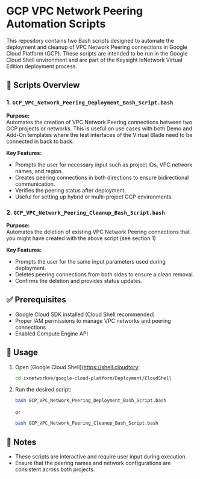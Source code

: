 # GCP VPC Network Peering Automation Scripts

This repository contains two Bash scripts designed to automate the deployment and cleanup of VPC Network Peering connections in Google Cloud Platform (GCP). These scripts are intended to be run in the Google Cloud Shell environment and are part of the Keysight IxNetwork  Virtual Edition deployment process.

## 📁 Scripts Overview

### 1. `GCP_VPC_Network_Peering_Deployment_Bash_Script.bash`

**Purpose:**  
Automates the creation of VPC Network Peering connections between two GCP projects or networks. This is useful on use cases with both Demo and Add-On templates where the test interfaces of the Virtual Blade need to be connected in back to back. 

**Key Features:**
- Prompts the user for necessary input such as project IDs, VPC network names, and region.
- Creates peering connections in both directions to ensure bidirectional communication.
- Verifies the peering status after deployment.
- Useful for setting up hybrid or multi-project GCP environments.

### 2. `GCP_VPC_Network_Peering_Cleanup_Bash_Script.bash`

**Purpose:**  
Automates the deletion of existing VPC Network Peering connections that you might have created with the above script (see section 1)

**Key Features:**
- Prompts the user for the same input parameters used during deployment.
- Deletes peering connections from both sides to ensure a clean removal.
- Confirms the deletion and provides status updates.

## ✅ Prerequisites

- Google Cloud SDK installed (Cloud Shell recommended)
- Proper IAM permissions to manage VPC networks and peering connections
- Enabled Compute Engine API

## 🚀 Usage

1. Open [Google Cloud Shell](https://shell.cloudtory:
   ```bash
   cd ixnetworkve/google-cloud-platform/Deployment/CloudShell
   ```
3. Run the desired script:
   ```bash
   bash GCP_VPC_Network_Peering_Deployment_Bash_Script.bash
   ```
   or
   ```bash
   bash GCP_VPC_Network_Peering_Cleanup_Bash_Script.bash
   ```

## 📌 Notes

- These scripts are interactive and require user input during execution.
- Ensure that the peering names and network configurations are consistent across both projects.
